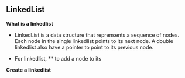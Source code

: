 ## <a name='toc'>LinkedList</a>

**What is a linkedlist**

* LinkedList is a data structure that reprensents a sequence of nodes. Each node in the single linkedlist points to its next node. A double linkedlist also have a pointer to point to its previous node.

* For linkedlist,
** to add a node to its

**Create a linkedlist**